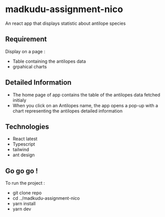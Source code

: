 # madkudu-assignment-nico
An react app that displays statistic about antilope species

## Requirement
Display on a page :
* Table containing the antilopes data
* grpahical charts

## Detailed Information
* The home page of app contains the table of the antilopes data fetched initialy
* When you click on an Antilopes name, the app opens a pop-up with a chart representing the antilopes detailed information

## Technologies
* React latest
* Typescript
* tailwind
* ant design

## Go go go !
To run the project :
* git clone repo
* cd ../madkudu-assignment-nico
* yarn install
* yarn dev
